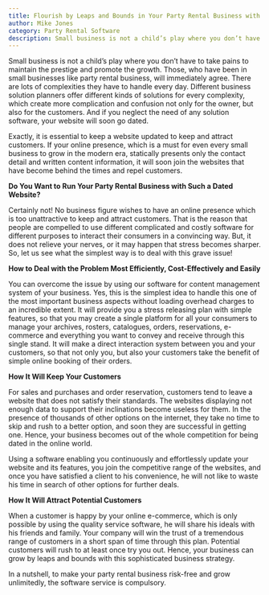 ```yaml
---
title: Flourish by Leaps and Bounds in Your Party Rental Business with Our New Technology
author: Mike Jones
category: Party Rental Software
description: Small business is not a child’s play where you don’t have to take pains to maintain the prestige and promote the growth. Those, who have been in small businesses like party rental business, will immediately agree. There are lots of complexities they have to handle every day. Different business solution planners offer different kinds of […]
---
```

<p>Small business is not a child’s play where you don’t have to
take pains to maintain the prestige and promote the growth. Those, who have
been in small businesses like party rental business, will immediately agree.
There are lots of complexities they have to handle every day. Different
business solution planners offer different kinds of solutions for every
complexity, which create more complication and confusion not only for the
owner, but also for the customers. And if you neglect the need of any solution
software, your website will soon go dated.</p><p>Exactly, it is essential to keep a website updated to keep
and attract customers. If your online presence, which is a must for even every
small business to grow in the modern era, statically presents only the contact
detail and written content information, it will soon join the websites that
have become behind the times and repel customers. </p><p><strong>Do
You Want to Run Your Party Rental Business with Such a Dated Website?</strong></p><p>Certainly not! No business figure wishes to have an online
presence which is too unattractive to keep and attract customers. That is the
reason that people are compelled to use different complicated and costly
software for different purposes to interact their consumers in a convincing
way. But, it does not relieve your nerves, or it may happen that stress becomes
sharper. So, let us see what the simplest way is to deal with this grave issue!</p><p><strong>How
to Deal with the Problem Most Efficiently, Cost-Effectively and Easily</strong></p><p>You can overcome the issue by using our software for content
management system of your business. Yes, this is the simplest idea to handle
this one of the most important business aspects without loading overhead
charges to an incredible extent. It will provide you a stress releasing plan
with simple features, so that you may create a single platform for all your consumers
to manage your archives, rosters, catalogues, orders, reservations, e-commerce
and everything you want to convey and receive through this single stand. It
will make a direct interaction system between you and your customers, so that not
only you, but also your customers take the benefit of simple online booking of
their orders.</p><p><strong>How
It Will Keep Your Customers</strong></p><p>For sales and purchases and order reservation, customers
tend to leave a website that does not satisfy their standards. The websites displaying
not enough data to support their inclinations become useless for them. In the
presence of thousands of other options on the internet, they take no time to
skip and rush to a better option, and soon they are successful in getting one.
Hence, your business becomes out of the whole competition for being dated in the
online world. </p><p>Using a software enabling you continuously and effortlessly
update your website and its features, you join the competitive range of the websites,
and once you have satisfied a client to his convenience, he will not like to
waste his time in search of other options for further deals.</p><p><strong>How
It Will Attract Potential Customers</strong></p><p>When a customer is happy by your online e-commerce, which is
only possible by using the quality service software, he will share his ideals
with his friends and family. Your company will win the trust of a tremendous
range of customers in a short span of time through this plan. Potential
customers will rush to at least once try you out. Hence, your business can grow
by leaps and bounds with this sophisticated business strategy. </p><p>In a nutshell, to make your party rental business risk-free
and grow unlimitedly, the software service is compulsory. </p>